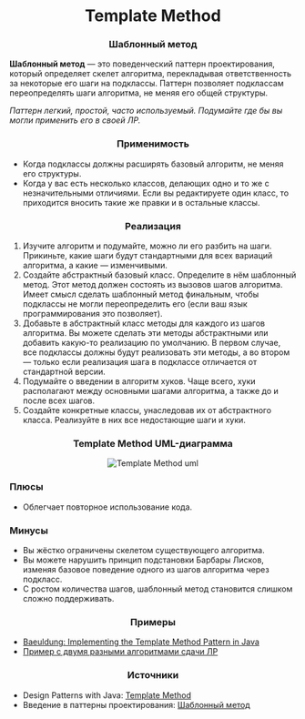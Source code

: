 <h1 align="center">
   Template Method
</h1>
<h3 align="center">
   Шаблонный метод
</h3>

**Шаблонный метод** — это поведенческий паттерн проектирования, который определяет скелет алгоритма, перекладывая
ответственность за некоторые его шаги на подклассы. Паттерн позволяет подклассам переопределять шаги алгоритма, не меняя
его общей структуры.

*Паттерн легкий, простой, часто используемый. Подумайте где бы вы могли применить его в своей ЛР.*

<h3 align="center">
   Применимость
</h3>

- Когда подклассы должны расширять базовый алгоритм, не меняя его структуры.
- Когда у вас есть несколько классов, делающих одно и то же с незначительными отличиями. Если вы редактируете один
  класс, то приходится вносить такие же правки и в остальные классы.

<h3 align="center">
   Реализация
</h3>

1. Изучите алгоритм и подумайте, можно ли его разбить на шаги. Прикиньте, какие шаги будут стандартными для всех
   вариаций алгоритма, а какие — изменчивыми.
2. Создайте абстрактный базовый класс. Определите в нём шаблонный метод. Этот метод должен состоять из вызовов шагов
   алгоритма. Имеет смысл сделать шаблонный метод финальным, чтобы подклассы не могли переопределить его   (если ваш
   язык программирования это позволяет).
3. Добавьте в абстрактный класс методы для каждого из шагов алгоритма. Вы можете сделать эти методы абстрактными или
   добавить какую-то реализацию по умолчанию. В первом случае, все подклассы должны будут реализовать эти методы, а во
   втором — только если реализация шага в подклассе отличается от стандартной версии.
4. Подумайте о введении в алгоритм хуков. Чаще всего, хуки располагают между основными шагами алгоритма, а также до и
   после всех шагов.
5. Создайте конкретные классы, унаследовав их от абстрактного класса. Реализуйте в них все недостающие шаги и хуки.

<h3 align="center">
   Template Method UML-диаграмма
</h3>

<p align="center">
   <img src=https://github.com/evilpeopletyranny/JavaDesignPatterns/blob/main/src/patterns/behavior/templatemethod/diagram.png alt="Template Method uml">
</p>

<h3>Плюсы</h3>

- Облегчает повторное использование кода.

<h3>Минусы</h3>

- Вы жёстко ограничены скелетом существующего алгоритма.
- Вы можете нарушить принцип подстановки Барбары Лисков, изменяя базовое поведение одного из шагов алгоритма через
  подкласс.
- С ростом количества шагов, шаблонный метод становится слишком сложно поддерживать.

<h3 align="center">
   Примеры
</h3>

- [Baeuldung: Implementing the Template Method Pattern in Java](https://www.baeldung.com/java-template-method-pattern)
- [Пример с двумя разными алгоритмами сдачи ЛР](https://github.com/evilpeopletyranny/JavaDesignPatterns/blob/main/src/patterns/behavior/templatemethod/code/)

<h3 align="center">
   Источники
</h3>

- Design Patterns with
  Java: [Template Method](https://github.com/evilpeopletyranny/JavaDesignPatterns/blob/main/src/patterns/behavior/templatemethod/books/Olaf%20Musch%20EN.pdf)
- Введение в паттерны
  проектирования: [Шаблонный метод](https://github.com/evilpeopletyranny/JavaDesignPatterns/blob/main/src/patterns/behavior/templatemethod/books/Alexander%20Shvets%20RU.pdf)